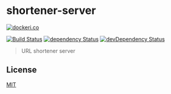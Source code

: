 # shortener-server

[![dockeri.co](http://dockeri.co/image/lgatica/tupoto)](https://hub.docker.com/r/lgatica/tupoto/)

[![Build Status](https://travis-ci.org/lgaticaq/shortener-server.svg?branch=master)](https://travis-ci.org/lgaticaq/shortener-server)
[![dependency Status](https://img.shields.io/david/lgaticaq/shortener-server.svg?style=flat-square)](https://david-dm.org/lgaticaq/shortener-server#info=dependencies)
[![devDependency Status](https://img.shields.io/david/dev/lgaticaq/shortener-server.svg?style=flat-square)](https://david-dm.org/lgaticaq/shortener-server#info=devDependencies)

> URL shortener server

## License

[MIT](https://tldrlegal.com/license/mit-license)
